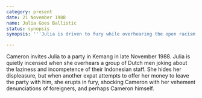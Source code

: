```yaml
---
category: present
date: 21 November 1988
name: Julia Goes Ballistic
status: synopsis
synopsis: '''Julia is driven to fury while overhearing the open racism of Dutch expats during a party in Kemang.'''

---
```


Cameron invites Julia to a party in Kemang in late November 1988. Julia
is quietly incensed when she overhears a group of Dutch men joking about
the laziness and incompetence of their Indonesian staff. She hides her
displeasure, but when another expat attempts to offer her money to leave
the party with him, she erupts in fury, shocking Cameron with her vehement denunciations of foreigners, and perhaps Cameron himself.  
